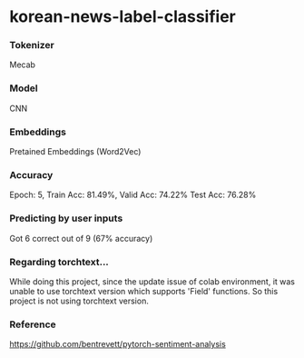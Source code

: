 # korean-news-label-classifier

### Tokenizer
Mecab

### Model
CNN

### Embeddings
Pretained Embeddings (Word2Vec)

### Accuracy
Epoch: 5, Train Acc: 81.49%, Valid Acc: 74.22%
Test Acc: 76.28%

### Predicting by user inputs
Got 6 correct out of 9 (67% accuracy)

### Regarding torchtext...
While doing this project, since the update issue of colab environment, it was unable to use torchtext version which supports 'Field' functions.
So this project is not using torchtext version.

### Reference
https://github.com/bentrevett/pytorch-sentiment-analysis
